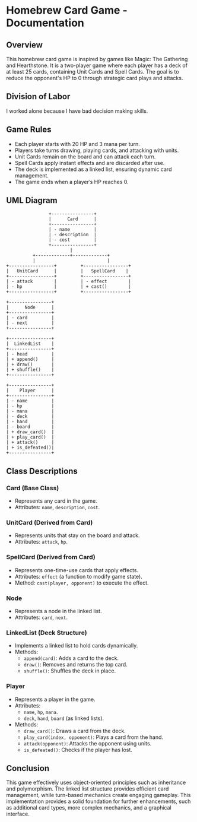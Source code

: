 # Homebrew Card Game - Documentation

## Overview

This homebrew card game is inspired by games like Magic: The Gathering and Hearthstone. It is a two-player game where each player has a deck of at least 25 cards, containing Unit Cards and Spell Cards. The goal is to reduce the opponent's HP to 0 through strategic card plays and attacks.

## Division of Labor

I worked alone because I have bad decision making skills.

## Game Rules

- Each player starts with 20 HP and 3 mana per turn.
- Players take turns drawing, playing cards, and attacking with units.
- Unit Cards remain on the board and can attack each turn.
- Spell Cards apply instant effects and are discarded after use.
- The deck is implemented as a linked list, ensuring dynamic card management.
- The game ends when a player’s HP reaches 0.

## UML Diagram

```plaintext
                +----------------+
                |      Card      |
                +----------------+
                | - name         |
                | - description  |
                | - cost         |
                +----------------+
                        |
          +-------------+-------------+
          |                           |
+-----------------+         +-----------------+
|   UnitCard      |         |   SpellCard    |
+-----------------+         +-----------------+
| - attack        |         | - effect        |
| - hp            |         | + cast()        |
+-----------------+         +-----------------+

+----------------+
|      Node      |
+----------------+
| - card         |
| - next         |
+----------------+

+----------------+
|  LinkedList    |
+----------------+
| - head         |
| + append()     |
| + draw()       |
| + shuffle()    |
+----------------+

+----------------+
|    Player      |
+----------------+
| - name         |
| - hp           |
| - mana         |
| - deck         |
| - hand         |
| - board        |
| + draw_card()  |
| + play_card()  |
| + attack()     |
| + is_defeated()|
+----------------+
```

## Class Descriptions

### Card (Base Class)

- Represents any card in the game.
- Attributes: `name`, `description`, `cost`.

### UnitCard (Derived from Card)

- Represents units that stay on the board and attack.
- Attributes: `attack`, `hp`.

### SpellCard (Derived from Card)

- Represents one-time-use cards that apply effects.
- Attributes: `effect` (a function to modify game state).
- Method: `cast(player, opponent)` to execute the effect.

### Node

- Represents a node in the linked list.
- Attributes: `card`, `next`.

### LinkedList (Deck Structure)

- Implements a linked list to hold cards dynamically.
- Methods:
     - `append(card)`: Adds a card to the deck.
     - `draw()`: Removes and returns the top card.
     - `shuffle()`: Shuffles the deck in place.

### Player

- Represents a player in the game.
- Attributes:
     - `name`, `hp`, `mana`.
     - `deck`, `hand`, `board` (as linked lists).
- Methods:
     - `draw_card()`: Draws a card from the deck.
     - `play_card(index, opponent)`: Plays a card from the hand.
     - `attack(opponent)`: Attacks the opponent using units.
     - `is_defeated()`: Checks if the player has lost.

## Conclusion

This game effectively uses object-oriented principles such as inheritance and polymorphism. The linked list structure provides efficient card management, while turn-based mechanics create engaging gameplay. This implementation provides a solid foundation for further enhancements, such as additional card types, more complex mechanics, and a graphical interface.
